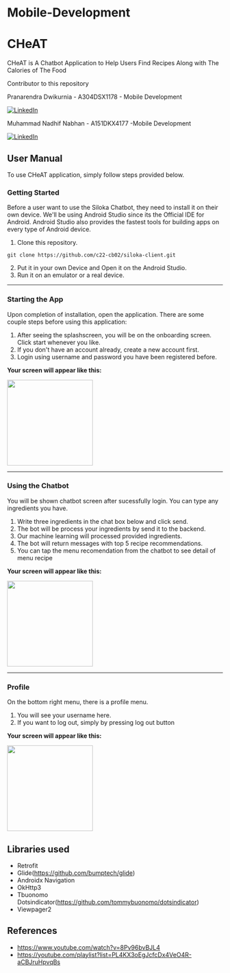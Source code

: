 # Mobile-Development

# CHeAT
CHeAT is A Chatbot Application to Help Users Find Recipes Along with The Calories of The Food

Contributor to this repository

Pranarendra Dwikurnia - A304DSX1178 - Mobile Development 

[![LinkedIn](https://img.shields.io/badge/linkedin-%230077B5.svg?style=for-the-badge&logo=linkedin&logoColor=white)](https://www.linkedin.com/in/pranarendra08/)

Muhammad Nadhif Nabhan - A151DKX4177 -Mobile Development 

[![LinkedIn](https://img.shields.io/badge/linkedin-%230077B5.svg?style=for-the-badge&logo=linkedin&logoColor=white)](https://www.linkedin.com/in/muhammad-nadhif-nabhan-651972198/)


## User Manual
To use CHeAT application, simply follow steps provided below.

<h3>Getting Started</h3>
  
  Before a user want to use the Siloka Chatbot, they need to install it on their own device. We'll be using Android Studio since its the Official IDE for Android. 
  Android Studio also provides the fastest tools for building apps on every type of Android device.
  
  1. Clone this repository.
  
  ```
  git clone https://github.com/c22-cb02/siloka-client.git
  ```
  
  2. Put it in your own Device and Open it on the Android Studio.
  3. Run it on an emulator or a real device.

-----

<h3>Starting the App</h3>

Upon completion of installation, open the application. There are some couple steps before using this application:

1. After seeing the splashscreen, you will be on the onboarding screen. Click start whenever you like.
2. If you don't have an account already, create a new account first.
3. Login using username and password you have been registered before.

**Your screen will appear like this:**

<kbd>
<img src="https://github.com/CHeAT-C23-PS312/Mobile-Development/assets/92442022/7318497a-000c-4abd-9d14-fb91eb92444b" width="200">
</kbd>

-----

<h3>Using the Chatbot</h3>

You will be shown chatbot screen after sucessfully login. You can type any ingredients you have.
1. Write three ingredients in the chat box below and click send.
2. The bot will be process your ingredients by send it to the backend.
3. Our machine learning will processed provided ingredients.
4. The bot will return messages with top 5 recipe recommendations.
5. You can tap the menu recomendation from the chatbot to see detail of menu recipe

**Your screen will appear like this:**

<kbd>
<img src="https://github.com/CHeAT-C23-PS312/Mobile-Development/assets/92442022/42ae5546-5fe5-4b82-8357-6406b6a4c9d7" width="200">
</kbd>

-----    

<h3>Profile</h3>

On the bottom right menu, there is a profile menu.
1. You will see your username here.
2. If you want to log out, simply by pressing log out button

**Your screen will appear like this:**

<kbd>
<img src="https://github.com/CHeAT-C23-PS312/Mobile-Development/assets/92442022/3c23b8ad-b2e7-4499-97ff-0e0a6431b7f7" width="200">
</kbd>

## Libraries used

- Retrofit
- Glide(https://github.com/bumptech/glide)
- Androidx Navigation
- OkHttp3
- Tbuonomo Dotsindicator(https://github.com/tommybuonomo/dotsindicator)
- Viewpager2

## References
- https://www.youtube.com/watch?v=8Pv96bvBJL4
- https://youtube.com/playlist?list=PL4KX3oEgJcfcDx4VeO4R-aCBJruHpvqBs
